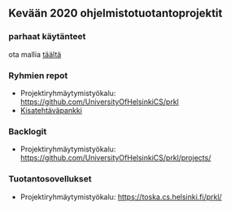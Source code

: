 ## Kevään 2020 ohjelmistotuotantoprojektit

### parhaat käytänteet

ota mallia [täältä](https://github.com/ohtu-ohjaajat/OhTuHistory/blob/master/reference.md)

### Ryhmien repot

- Projektiryhmäytymistyökalu: https://github.com/UniversityOfHelsinkiCS/prkl
- [Kisatehtäväpankki](https://github.com/Partioprojekti/kisatehtavapankki)

### Backlogit

- Projektiryhmäytymistyökalu: https://github.com/UniversityOfHelsinkiCS/prkl/projects/


### Tuotantosovellukset

- Projektiryhmäytymistyökalu: https://toska.cs.helsinki.fi/prkl/

